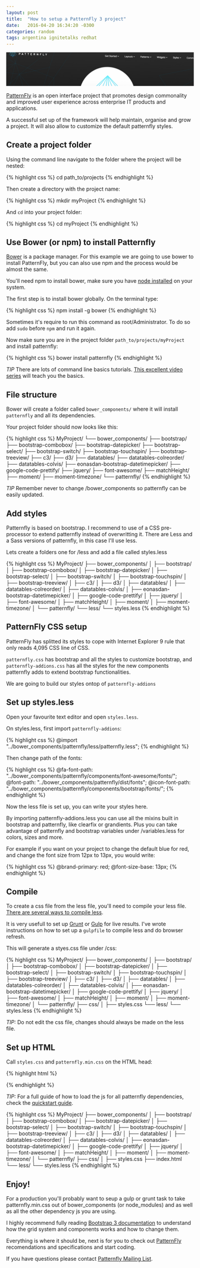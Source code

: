 ```yaml
---
layout: post
title:  "How to setup a PatternFly 3 project"
date:   2016-04-20 16:34:20 -0300
categories: random
tags: argentina ignitetalks redhat
---
```


![Patternfly Charts](/img/patternfly-set-up/patternfly-new.jpg)

[PatternFly](https://www.patternfly.org/) is an open interface project that promotes design commonality and improved user experience across enterprise IT products and applications.

A successful set up of the framework will help maintain, organise and grow a project. It will also allow to customize the default patternfly styles.

## Create a project folder

Using the command line navigate to the folder where the project will be nested:

{% highlight css %}
cd path_to/projects
{% endhighlight %}

Then create a directory with the project name:

{% highlight css %}
mkdir myProject
{% endhighlight %}

And `cd` into your project folder:

{% highlight css %}
cd myProject
{% endhighlight %}

## Use Bower (or npm) to install Patternfly

[Bower](http://bower.io/) is a package manager. For this example we are going to use bower to install PatternFly, but you can also use npm and the process would be almost the same.

You'll need npm to install bower, make sure you have [node installed](https://nodejs.org/en/) on your system.

The first step is to install bower globally. On the terminal type:

{% highlight css %}
npm install -g bower
{% endhighlight %}

Sometimes it's require to run this command as root/Administrator. To do so add `sudo` before `npm` and run it again.

Now make sure you are in the project folder `path_to/projects/myProject` and install patternfly:

{% highlight css %}
bower install patternfly
{% endhighlight %}

*TIP* There are lots of command line basics tutorials.  [This excellent video series](https://www.youtube.com/playlist?list=PLLnpHn493BHGmEYzbjWPJsnRMhvs-PSYG) will teach you the basics.

## File structure

Bower will create a folder called `bower_components/` where it will install `patternfly` and all its dependencies.

Your project folder should now looks like this:

{% highlight css %}
MyProject/
└── bower_components/
    ├── bootstrap/
    ├── bootstrap-combobox/
    ├── bootstrap-datepicker/
    ├── bootstrap-select/
    ├── bootstrap-switch/
    ├── bootstrap-touchspin/
    ├── bootstrap-treeview/
    ├── c3/
    ├── d3/
    ├── datatables/
    ├── datatables-colreorder/
    ├── datatables-colvis/
    ├── eonasdan-bootstrap-datetimepicker/
    ├── google-code-prettify/
    ├── jquery/
    ├── font-awesome/
    ├── matchHeight/
    ├── moment/
    ├── moment-timezone/
    └── patternfly/
{% endhighlight %}

*TIP* Remember never to change /bower_components so patternfly can be easily updated.

## Add styles

Patternfly is based on bootstrap. I recommend to use of a CSS pre-processor to extend patternfly instead of overwritting it. There are Less and a Sass versions of patternfly, in this case I'll use less.

Lets create a folders one for /less and add a file called styles.less

{% highlight css %}
MyProject/
├── bower_components/
│   ├── bootstrap/
│   ├── bootstrap-combobox/
│   ├── bootstrap-datepicker/
│   ├── bootstrap-select/
│   ├── bootstrap-switch/
│   ├── bootstrap-touchspin/
│   ├── bootstrap-treeview/
│   ├── c3/
│   ├── d3/
│   ├── datatables/
│   ├── datatables-colreorder/
│   ├── datatables-colvis/
│   ├── eonasdan-bootstrap-datetimepicker/
│   ├── google-code-prettify/
│   ├── jquery/
│   ├── font-awesome/
│   ├── matchHeight/
│   ├── moment/
│   ├── moment-timezone/
│   └── patternfly/
└── less/
    └── styles.less
{% endhighlight %}


## PatternFly CSS setup

PatternFly has splitted its styles to cope with Internet Explorer 9 rule that only reads 4,095 CSS line of CSS.

`patternfly.css` has bootstrap and all the styles to customize bootstrap, and `patternfly-addions.css` has all the styles for the new components patternfly adds to extend bootstrap functionalities.

We are going to build our styles ontop of `patternfly-addions`

## Set up styles.less

Open your favourite text editor and open `styles.less`.

On styles.less, first import `patternfly-addions`:

{% highlight css %}
@import "../bower_components/patternfly/less/patternfly.less";
{% endhighlight %}

Then change path of the fonts:

{% highlight css %}
@fa-font-path:      "../bower_components/patternfly/components/font-awesome/fonts/";
@font-path:         "../bower_components/patternfly/dist/fonts";
@icon-font-path:    "../bower_components/patternfly/components/bootstrap/fonts/";
{% endhighlight %}

Now the less file is set up, you can write your styles here.

By importing patternfly-addions.less you can use all the mixins built in bootstrap and patternfly, like clearfix or grandients. Plus you can take advantage of patternfly and bootstrap variables under /variables.less for colors, sizes and more.

For example if you want on your project to change the default blue for red, and change the font size from 12px to 13px, you would write:

{% highlight css %}
@brand-primary:     red;
@font-size-base:    13px;
{% endhighlight %}

## Compile

To create a css file from the less file, you'll need to compile your less file. [There are several ways to compile less](http://lesscss.org/#using-less).

It is very usefull to set up [Grunt](http://gruntjs.com) or [Gulp](http://gulpjs.com) for live results. I've wrote instructions on how to set up a `gulpfile` to compile less and do browser refresh.

This will generate a styes.css file under /css:

{% highlight css %}
MyProject/
├── bower_components/
│   ├── bootstrap/
│   ├── bootstrap-combobox/
│   ├── bootstrap-datepicker/
│   ├── bootstrap-select/
│   ├── bootstrap-switch/
│   ├── bootstrap-touchspin/
│   ├── bootstrap-treeview/
│   ├── c3/
│   ├── d3/
│   ├── datatables/
│   ├── datatables-colreorder/
│   ├── datatables-colvis/
│   ├── eonasdan-bootstrap-datetimepicker/
│   ├── google-code-prettify/
│   ├── jquery/
│   ├── font-awesome/
│   ├── matchHeight/
│   ├── moment/
│   ├── moment-timezone/
│   └── patternfly/
├── css/
│   ├── styles.css
└── less/
    └── styles.less
{% endhighlight %}


*TIP:* Do not edit the css file, changes should always be made on the less file.


## Set up HTML

Call `styles.css` and `patternfly.min.css` on the HTML head:

{% highlight html %}
<link href="/bower_components/patternfly/dist/css/patternfly.min.css" rel="stylesheet" media="screen, print">
<link href="css/styles.css" rel="stylesheet" media="screen, print">
{% endhighlight %}

*TIP:* For a full guide of how to load the js for all patternfly dependencies, check the [quickstart guide](https://github.com/patternfly/patternfly/blob/master/QUICKSTART.md).

{% highlight css %}
MyProject/
├── bower_components/
│   ├── bootstrap/
│   ├── bootstrap-combobox/
│   ├── bootstrap-datepicker/
│   ├── bootstrap-select/
│   ├── bootstrap-switch/
│   ├── bootstrap-touchspin/
│   ├── bootstrap-treeview/
│   ├── c3/
│   ├── d3/
│   ├── datatables/
│   ├── datatables-colreorder/
│   ├── datatables-colvis/
│   ├── eonasdan-bootstrap-datetimepicker/
│   ├── google-code-prettify/
│   ├── jquery/
│   ├── font-awesome/
│   ├── matchHeight/
│   ├── moment/
│   ├── moment-timezone/
│   └── patternfly/
├── css/
│   ├── styles.css
├── index.html
└── less/
    └── styles.less
{% endhighlight %}

## Enjoy!

For a production you'll probably want to seup a gulp or grunt task to take patternfly.min.css out of bower_components (or node_modules) and as well as all the other dependency js you are using.

I highly recommend fully reading [Bootstrap 3 documentation](http://getbootstrap.com/) to understand how the grid system and components works and how to change them.

Everything is where it should be, next is for you to check out [PatternFly](https://www.patternfly.org/) recomendations and specifications and start coding.

If you have questions please contact [Patternfly Mailing List](https://www.redhat.com/mailman/listinfo/patternfly).
